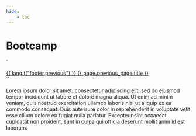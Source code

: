 ```yaml
---
hide:
    - toc
---
```


# Bootcamp

`<a href="{{ page.previous_page.url | url }}"
              title="{{ page.previous_page.title }}"
              class="md-flex md-footer-nav__link md-footer-nav__link--prev"
              rel="prev">
            <div class="md-flex__cell md-flex__cell--shrink">
              <i class="md-icon md-icon--arrow-back
                    md-footer-nav__button"></i>
            </div>
            <div class="md-flex__cell md-flex__cell--stretch
                  md-footer-nav__title">
              <span class="md-flex__ellipsis">
                <span class="md-footer-nav__direction">
                  {{ lang.t("footer.previous") }}
                </span>
                {{ page.previous_page.title }}
              </span>
            </div>
          </a>``

Lorem ipsum dolor sit amet, consectetur adipiscing elit, sed do eiusmod tempor incididunt ut labore et dolore magna aliqua. Ut enim ad minim veniam, quis nostrud exercitation ullamco laboris nisi ut aliquip ex ea commodo consequat. Duis aute irure dolor in reprehenderit in voluptate velit esse cillum dolore eu fugiat nulla pariatur. Excepteur sint occaecat cupidatat non proident, sunt in culpa qui officia deserunt mollit anim id est laborum.
